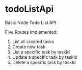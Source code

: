 # todoListApi
Basic Node Todo List API

Five Routes Implemented:
1. List all created tasks
2. Create new task
3. List a specific task by taskId
4. Update a specific task by taskId
5. Delete a specific task by taskId